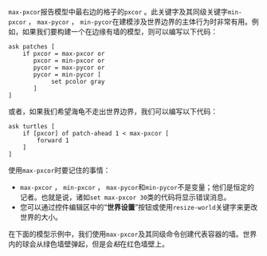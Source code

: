 `max-pxcor`报告模型中最右边的格子的`pxcor` 。此关键字及其同级关键字`min-pxcor` ， `max-pycor` ， `min-pycor`在建模涉及世界边界的主体行为时非常有用。例如，如果我们要构建一个在边缘有墙的模型，则可以编写以下代码：



```
ask patches [
	if pxcor = max-pxcor or
	   pxcor = min-pxcor or
	   pycor = max-pycor or
	   pycor = min-pycor [
	   		set pcolor gray
	   ]
]
```


或者，如果我们希望海龟不走出世界边界，我们可以编写以下代码：



```
ask turtles [
	if [pxcor] of patch-ahead 1 < max-pxcor [
		forward 1
	] 
]
```


使用`max-pxcor`时要记住的事情：

- `max-pxcor` ， `min-pxcor` ， `max-pycor`和`min-pycor`不是变量；他们是恒定的记者。也就是说，诸如`set max-pxcor 30`类的代码将显示错误消息。
- 您可以通过控件编辑区中的“**世界设置**”按钮或使用`resize-world`关键字来更改世界的大小。


在下面的模型示例中，我们使用`max-pxcor`及其同级命令创建代表容器的墙。世界内的球会从绿色墙壁弹起，但是会*粘*在红色墙壁上。
